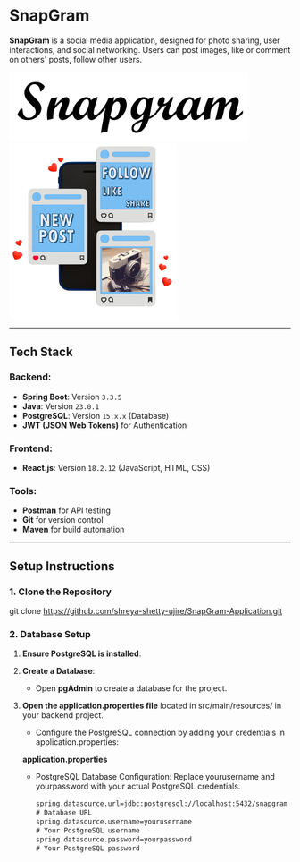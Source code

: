 
# SnapGram

**SnapGram** is a social media application, designed for photo sharing, user interactions, and social networking. Users can post images, like or comment on others' posts, follow other users.

![Snapgram](snapgram-frontend/src/assets/images/name.png)
<img src="snapgram-frontend/src/assets/images/image1.PNG" alt="Snapgram" width="300" height="auto" />


---

## Tech Stack

### Backend:
- **Spring Boot**: Version `3.3.5`
- **Java**: Version `23.0.1`
- **PostgreSQL**: Version `15.x.x` (Database)
- **JWT (JSON Web Tokens)** for Authentication

### Frontend:
- **React.js**: Version `18.2.12` (JavaScript, HTML, CSS)

### Tools:
- **Postman** for API testing
- **Git** for version control
- **Maven** for build automation

---

## Setup Instructions

### 1. Clone the Repository

git clone https://github.com/shreya-shetty-ujire/SnapGram-Application.git

### 2. Database Setup

1. **Ensure PostgreSQL is installed**:

2. **Create a Database**:
   - Open **pgAdmin** to create a database for the project.
3. **Open the application.properties file** located in src/main/resources/ in your backend project.
   - Configure the PostgreSQL connection by adding your credentials in application.properties:

   **application.properties** 
   - PostgreSQL Database Configuration: Replace yourusername and yourpassword with your actual PostgreSQL credentials.
     
      ```properties
      spring.datasource.url=jdbc:postgresql://localhost:5432/snapgram        # Database URL
      spring.datasource.username=yourusername                                # Your PostgreSQL username
      spring.datasource.password=yourpassword                                # Your PostgreSQL password


   

